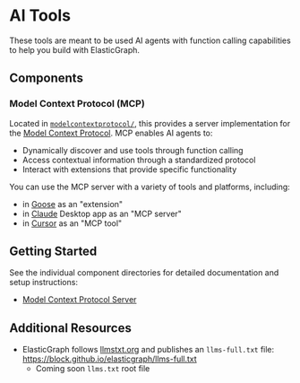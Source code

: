 # AI Tools

These tools are meant to be used AI agents with function calling capabilities to help you build with ElasticGraph.

## Components

### Model Context Protocol (MCP)

Located in [`modelcontextprotocol/`](./modelcontextprotocol/), this provides a server implementation for the [Model Context Protocol](https://modelcontextprotocol.io/). MCP enables AI agents to:

- Dynamically discover and use tools through function calling
- Access contextual information through a standardized protocol
- Interact with extensions that provide specific functionality

You can use the MCP server with a variety of tools and platforms, including:

- in [Goose](https://block.github.io/goose/) as an "extension"
- in [Claude](https://www.anthropic.com/news/model-context-protocol) Desktop app as an "MCP server"
- in [Cursor](https://docs.cursor.com/context/model-context-protocol) as an "MCP tool"

## Getting Started

See the individual component directories for detailed documentation and setup instructions:
- [Model Context Protocol Server](./modelcontextprotocol/README.md)

## Additional Resources

- ElasticGraph follows [llmstxt.org](https://llmstxt.org/) and publishes an `llms-full.txt` file: https://block.github.io/elasticgraph/llms-full.txt
  - Coming soon `llms.txt` root file
